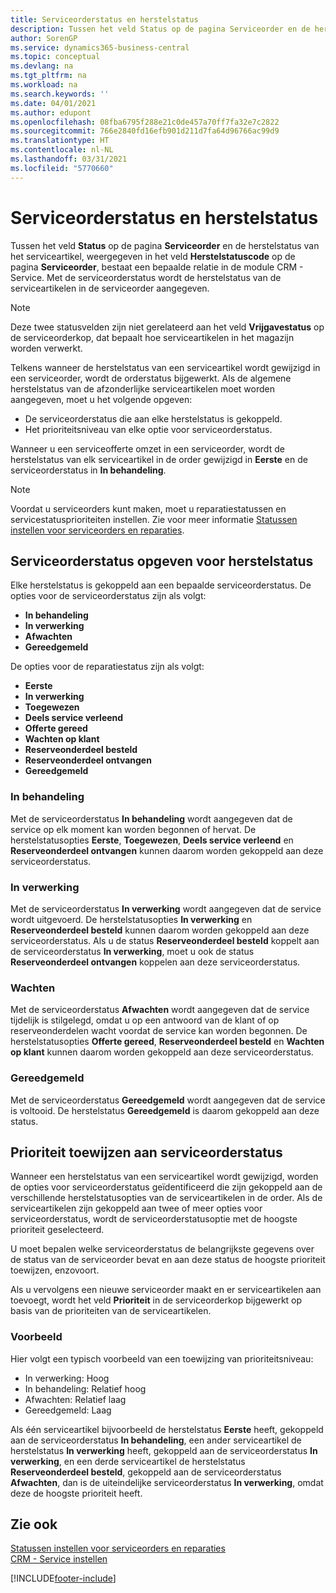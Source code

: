 ```yaml
---
title: Serviceorderstatus en herstelstatus
description: Tussen het veld Status op de pagina Serviceorder en de herstelstatus van het serviceartikel, weergegeven in het veld Herstelstatuscode op de pagina Serviceorder, bestaat een bepaalde relatie in de module CRM - Service. Met de serviceorderstatus wordt de herstelstatus van de serviceartikelen in de serviceorder aangegeven.
author: SorenGP
ms.service: dynamics365-business-central
ms.topic: conceptual
ms.devlang: na
ms.tgt_pltfrm: na
ms.workload: na
ms.search.keywords: ''
ms.date: 04/01/2021
ms.author: edupont
ms.openlocfilehash: 08fba6795f288e21c0de457a70ff7fa32e7c2822
ms.sourcegitcommit: 766e2840fd16efb901d211d7fa64d96766ac99d9
ms.translationtype: HT
ms.contentlocale: nl-NL
ms.lasthandoff: 03/31/2021
ms.locfileid: "5770660"
---
```

# <a name="service-order-status-and-repair-status"></a>Serviceorderstatus en herstelstatus

Tussen het veld **Status** op de pagina **Serviceorder** en de herstelstatus van het serviceartikel, weergegeven in het veld **Herstelstatuscode** op de pagina **Serviceorder**, bestaat een bepaalde relatie in de module CRM - Service. Met de serviceorderstatus wordt de herstelstatus van de serviceartikelen in de serviceorder aangegeven.  

> [!NOTE]  
> Deze twee statusvelden zijn niet gerelateerd aan het veld **Vrijgavestatus** op de serviceorderkop, dat bepaalt hoe serviceartikelen in het magazijn worden verwerkt.  

Telkens wanneer de herstelstatus van een serviceartikel wordt gewijzigd in een serviceorder, wordt de orderstatus bijgewerkt. Als de algemene herstelstatus van de afzonderlijke serviceartikelen moet worden aangegeven, moet u het volgende opgeven:  

* De serviceorderstatus die aan elke herstelstatus is gekoppeld.  
* Het prioriteitsniveau van elke optie voor serviceorderstatus.  

Wanneer u een serviceofferte omzet in een serviceorder, wordt de herstelstatus van elk serviceartikel in de order gewijzigd in **Eerste** en de serviceorderstatus in **In behandeling**.  

> [!NOTE]
> Voordat u serviceorders kunt maken, moet u reparatiestatussen en servicestatusprioriteiten instellen. Zie voor meer informatie [Statussen instellen voor serviceorders en reparaties](service-order-repair-status.md).

## <a name="specifying-service-order-status-for-repair-status"></a>Serviceorderstatus opgeven voor herstelstatus

Elke herstelstatus is gekoppeld aan een bepaalde serviceorderstatus. De opties voor de serviceorderstatus zijn als volgt:

* **In behandeling**
* **In verwerking**
* **Afwachten**
* **Gereedgemeld**

De opties voor de reparatiestatus zijn als volgt:

* **Eerste**
* **In verwerking**
* **Toegewezen**
* **Deels service verleend**
* **Offerte gereed**
* **Wachten op klant**
* **Reserveonderdeel besteld**
* **Reserveonderdeel ontvangen**
* **Gereedgemeld**  

### <a name="pending"></a>In behandeling

Met de serviceorderstatus **In behandeling** wordt aangegeven dat de service op elk moment kan worden begonnen of hervat. De herstelstatusopties **Eerste**, **Toegewezen**, **Deels service verleend** en **Reserveonderdeel ontvangen** kunnen daarom worden gekoppeld aan deze serviceorderstatus.  

### <a name="in-process"></a>In verwerking

Met de serviceorderstatus **In verwerking** wordt aangegeven dat de service wordt uitgevoerd. De herstelstatusopties **In verwerking** en **Reserveonderdeel besteld** kunnen daarom worden gekoppeld aan deze serviceorderstatus. Als u de status **Reserveonderdeel besteld** koppelt aan de serviceorderstatus **In verwerking**, moet u ook de status **Reserveonderdeel ontvangen** koppelen aan deze serviceorderstatus.  

### <a name="on-hold"></a>Wachten

Met de serviceorderstatus **Afwachten** wordt aangegeven dat de service tijdelijk is stilgelegd, omdat u op een antwoord van de klant of op reserveonderdelen wacht voordat de service kan worden begonnen. De herstelstatusopties **Offerte gereed**, **Reserveonderdeel besteld** en **Wachten op klant** kunnen daarom worden gekoppeld aan deze serviceorderstatus.  

### <a name="finished"></a>Gereedgemeld

Met de serviceorderstatus **Gereedgemeld** wordt aangegeven dat de service is voltooid. De herstelstatus **Gereedgemeld** is daarom gekoppeld aan deze status.  

## <a name="assigning-priority-to-service-order-status"></a>Prioriteit toewijzen aan serviceorderstatus

Wanneer een herstelstatus van een serviceartikel wordt gewijzigd, worden de opties voor serviceorderstatus geïdentificeerd die zijn gekoppeld aan de verschillende herstelstatusopties van de serviceartikelen in de order. Als de serviceartikelen zijn gekoppeld aan twee of meer opties voor serviceorderstatus, wordt de serviceorderstatusoptie met de hoogste prioriteit geselecteerd.  

U moet bepalen welke serviceorderstatus de belangrijkste gegevens over de status van de serviceorder bevat en aan deze status de hoogste prioriteit toewijzen, enzovoort.  

Als u vervolgens een nieuwe serviceorder maakt en er serviceartikelen aan toevoegt, wordt het veld **Prioriteit** in de serviceorderkop bijgewerkt op basis van de prioriteiten van de serviceartikelen.  

### <a name="example"></a>Voorbeeld

Hier volgt een typisch voorbeeld van een toewijzing van prioriteitsniveau:  

* In verwerking: Hoog  
* In behandeling: Relatief hoog  
* Afwachten: Relatief laag  
* Gereedgemeld: Laag  

Als één serviceartikel bijvoorbeeld de herstelstatus **Eerste** heeft, gekoppeld aan de serviceorderstatus **In behandeling**, een ander serviceartikel de herstelstatus **In verwerking** heeft, gekoppeld aan de serviceorderstatus **In verwerking**, en een derde serviceartikel de herstelstatus **Reserveonderdeel besteld**, gekoppeld aan de serviceorderstatus **Afwachten**, dan is de uiteindelijke serviceorderstatus **In verwerking**, omdat deze de hoogste prioriteit heeft.  

## <a name="see-also"></a>Zie ook

[Statussen instellen voor serviceorders en reparaties](service-order-repair-status.md)  
[CRM - Service instellen](service-setup-service.md)  


[!INCLUDE[footer-include](includes/footer-banner.md)]